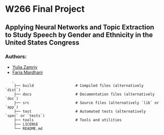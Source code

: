 # W266 Final Project

## Applying Neural Networks and Topic Extraction to Study Speech by Gender and Ethnicity in the United States Congress

### Authors: 
- [Yulia Zamriy](https://github.com/yuliazamriy)
- [Faria Mardhani](https://github.com/fbm221)

```
   .
    ├── build                   # Compiled files (alternatively `dist`)
    ├── docs                    # Documentation files (alternatively `doc`)
    ├── src                     # Source files (alternatively `lib` or `app`)
    ├── test                    # Automated tests (alternatively `spec` or `tests`)
    ├── tools                   # Tools and utilities
    ├── LICENSE
    └── README.md
```

